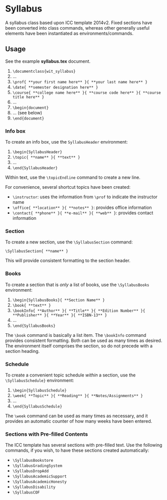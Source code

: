 Syllabus
=======
A syllabus class based upon ICC template 2014v2. Fixed sections have been converted into class commands, whereas other generally useful elements have been instantiated as environments/commands.

## Usage
See the example **syllabus.tex** document.

1. `\documentclass{wit_syllabus}`
2. ...
3. `\prof{ **your first name here** }{ **your last name here** }`
4. `\date{ **semester designation here** }`
5. `\course{ **college name here** }{ **course code here** }{ **course title here** }`
6. ...
6. `\begin{document}`
8. ... (see below)
9. `\end{document}`

### Info box
To create an info box, use the `SyllabusHeader` environment:

1. `\begin{SyllabusHeader}`
2. `\topic{ **name** }{ **text** }`
3. ...
4. `\end{SyllabusHeader}`

Within text, use the `\topicEndline` command to create a new line.

For convenience, several shortcut topics have been created:

* `\instructor`: uses the information from `\prof` to indicate the instructor name
* `\office{ **location** }{ **notes** }`: provides office information
* `\contact{ **phone** }{ **e-mail** }{ **web** }`: provides contact information

### Section
To create a new section, use the `\SyllabusSection` command:

`\SyllabusSection{ **name** }`

This will provide consistent formatting to the section header.

### Books
To create a section that is _only_ a list of books, use the `\SyllabusBooks` environment:

1. `\begin{SyllabusBooks}{ **Section Name** }`
2. `\book{ **text** }`
3. `\bookInfo{ **Author** }{ **Title** }{ **Edition Number** }{ **Publisher** }{ **Year** }{ **ISBN-13** }`
4. ...
5. `\end{SyllabusBooks}`

The `\book` command is basically a list item. The `\bookInfo` command provides consistent formatting. Both can be used as many times as desired. The environment itself comprises the section, so do not precede with a section heading.

### Schedule
To create a convenient topic schedule _within_ a section, use the `\SyllabusSchedule}` environment:

1. `\begin{SyllabusSchedule}`
2. `\week{ **Topic** }{ **Reading** }{ **Notes/Assignments** }`
3. ...
4. `\end{SyllabusSchedule}`

The `\week` command can be used as many times as necessary, and it provides an automatic counter of how many weeks have been entered.

### Sections with Pre-filled Contents
The ICC template has several sections with pre-filled text. Use the following commands, if you wish, to have these sections created automatically:

* `\SyllabusBookstore`
* `\SyllabusGradingSystem`
* `\SyllabusDropAdd`
* `\SyllabusAcademicSupport`
* `\SyllabusAcademicHonesty`
* `\SyllabusDisability`
* `\SyllabusCOF`
